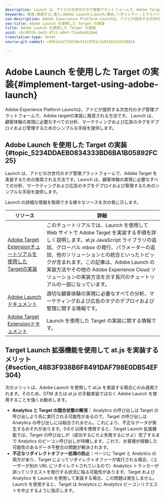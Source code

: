 ```yaml
---
description: Launch は、アドビの次世代のタグ管理プラットフォームで、Adobe Target を実装するための推奨される方法です。Launch は、顧客体験の実現に必要なすべての分析、マーケティングおよび広告のタグをデプロイおよび管理するためのシンプルな手段を提供します。
keywords: 実装;実装する;導入;Adobe Launch;Launch;競合;リダイレクト；エクスペリエンスプラットフォームの起動
seo-description: Adobe Experience Platform Launchは、アドビが提供する次世代のタグ管理プラットフォームで、Adobe targetの実装に推奨される方法です。 Launch は、顧客体験の実現に必要なすべての分析、マーケティングおよび広告のタグをデプロイおよび管理するためのシンプルな手段を提供します。
seo-title: Adobe Launch を使用した Target の実装
title: Adobe Launch を使用した Target の実装
uuid: c8cd855b-bed1-4fc2-a0e3-f1ea6ab620e6
translation-type: tm+mt
source-git-commit: c94b1a1e735810ef4119781c3e051b632d140614

---
```



# Adobe Launch を使用した Target の実装{#implement-target-using-adobe-launch}

Adobe Experience Platform Launchは、アドビが提供する次世代のタグ管理プラットフォームで、Adobe targetの実装に推奨される方法です。 Launch は、顧客体験の実現に必要なすべての分析、マーケティングおよび広告のタグをデプロイおよび管理するためのシンプルな手段を提供します。

## Adobe Launch を使用した Target の実装 {#topic_5234DDAEB0834333BD6BA1B05892FC25}

Launch は、アドビの次世代のタグ管理プラットフォームで、Adobe Target を実装するための推奨される方法です。Launch は、顧客体験の実現に必要なすべての分析、マーケティングおよび広告のタグをデプロイおよび管理するためのシンプルな手段を提供します。

Launch の詳細な情報を取得できる様々なソースを次の表に示します。

| リソース | 詳細 |
|--- |--- |
| [Adobe Target Extensionチュートリアルを使用したTargetの実装](https://docs.adobe.com/content/help/en/experience-cloud/implementing-in-websites-with-launch/implement-solutions/target.html) | このチュートリアルでは、Launch を使用して Web サイトで Adobe Target を実装する手順を詳しく説明します。at.js JavaScript ライブラリの追加、グローバル mbox の発行、パラメーターの追加、他のソリューションとの統合といったトピックが含まれます。この記事は、Adobe Launch の実装方法やその他の Adobe Experience Cloud ソリューションの実装方法を示す長尺のチュートリアルの一部になっています。 |
| [Adobe Launch ドキュメント](https://docs.adobe.com/content/help/en/launch/using/intro/get-started/quick-start.html) | 適切な顧客体験の実現に必要なすべての分析、マーケティングおよび広告のタグのデプロイおよび管理に関する情報です。 |
| [Adobe Target Extensionドキュメント](https://docs.adobe.com/content/help/en/launch/using/extensions-ref/adobe-extension/target-extension/overview.html) | Launch を使用した Target の実装に関する情報です。 |

## Target Launch 拡張機能を使用して at.js を実装するメリット {#section_48B3F938B6F8491DAF798E0DB54EF304}

次のメリットは、Adobe Launch を使用して at.js を実装する場合にのみ適用されます。そのため、DTM または at.js の手動実装ではなく Adobe Launch を使用することを強くお勧めします。

* **Analytics と Target の競合状態の解消：** Analytics の呼び出しは Target の呼び出しより先に実行される可能性があるので、Target の呼び出しは Analytics の呼び出しには結合されません。これにより、不正なデータが発生するおそれがあります。0.6.0 以降を使用すると、Target Launch 拡張機能では、Target の呼び出しが（成功するにせよ失敗するにせよ）完了するまで Analytics のビーコン呼び出しが待機します。これで、お客様が経験した可能性のあるデータ不整合の問題が解決されます。
* **不正なリダイレクトオファー処理の防止：**&#x200B;ページに Target と Analytics の両方があり、Target によってリダイレクトオファーが実行される場合、（ユーザーが別の URL にリダイレクトされているので）Analytics トラッカーが誤ってリクエストを発行する状況に陥る可能性があります。Target および Analytics を Launch を使用して実装する場合、この問題は発生しません。Launch を使用すると、Target は Analytics に Analytics ビーコンリクエストを中止するように指示します。
